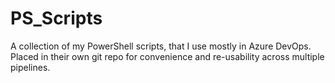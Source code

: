 # PS_Scripts
A collection of my PowerShell scripts, that I use mostly in Azure DevOps. Placed in their own git repo for convenience and re-usability across multiple pipelines.
